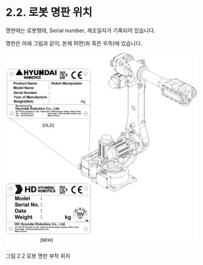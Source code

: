 ﻿# 2.2. 로봇 명판 위치

명판에는 로봇형태, Serial number, 제조일자가 기록되어 있습니다.

명판은 아래 그림과 같이, 본체 하면(좌 혹은 우측)에 있습니다.



![](../_assets/그림_2.2_로봇명판부착위치.png)


그림 2.2 로봇 명판 부착 위치